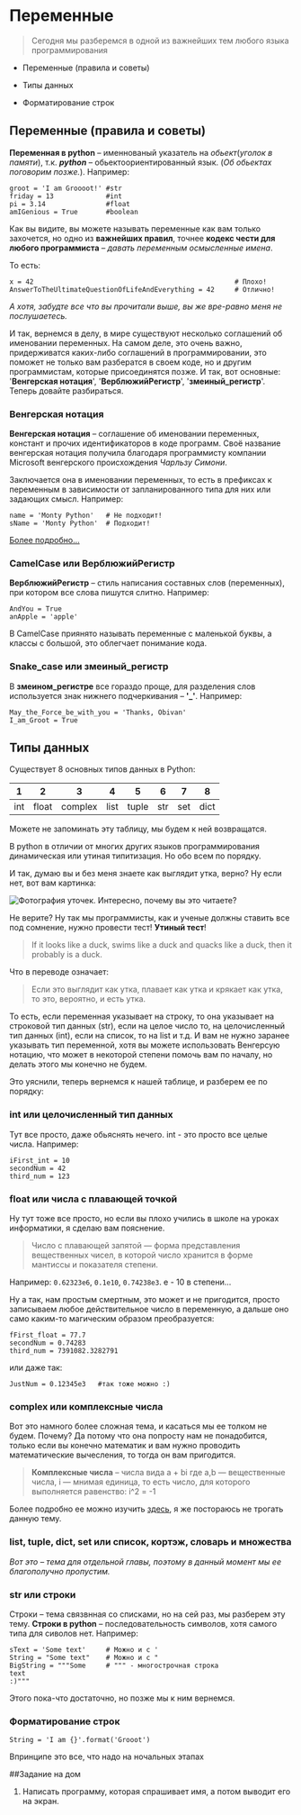 # Переменные

> Сегодня мы разберемся в одной из важнейших тем любого языка программирования

* Переменные (правила и советы)

* Типы данных

* Форматирование строк

## Переменные (правила и советы)


**Переменная в python** – именнованый указатель на *обьект*(*уголок в памяти*), т.к. ***python*** – обьектоориентированный язык. (*Об обьектах поговорим позже.*). Например:

    groot = 'I am Groooot!' #str
    friday = 13             #int
    pi = 3.14               #float
    amIGenious = True       #boolean


Как вы видите, вы можете называть переменные как вам только захочется, но одно из **важнейших правил**, точнее **кодекс чести для любого программиста** – *давать переменным осмысленные имена*.

То есть:

    x = 42                                                  # Плохо!
    AnswerToTheUltimateQuestionOfLifeAndEverything = 42     # Отлично!

*А хотя, забудте все что вы прочитали выше, вы же вре-равно меня не послушаетесь.*

И так, вернемся в делу, в мире существуют несколько соглашений об именовании переменных. На самом деле, это очень важно, придерживатся каких-либо соглашений в программировании, это поможет не только вам разбератся в своем коде, но и другим программистам, которые присоединятся позже. И так, вот основные: '**Венгерская нотация**', '**ВерблюжийРегистр**', '**змеиный_регистр**'. Теперь довайте разбираться.

### Венгерская нотация

**Венгерская нотация** – соглашение об именовании переменных, констант и прочих идентификаторов в коде программ. Своё название венгерская нотация получила благодаря программисту компании Microsoft венгерского происхождения *Чарльзу Симони*.

Заключается она в именовании переменных, то есть в префиксах к переменным в зависимости от запланированного типа для них или задающих смысл. Например:

    name = 'Monty Python'   # Не подходит!
    sName = 'Monty Python'  # Подходит!

[Более подробно...](https://ru.wikipedia.org/wiki/Венгерская_нотация#Префиксы,_задающие_смысл)

### CamelCase или ВерблюжийРегистр

**ВерблюжийРегистр** – стиль написания составных слов (переменных), при котором все слова пишутся слитно. Например:

    AndYou = True
    anApple = 'apple'

В CamelCase приянято называть переменные с маленькой буквы, а классы с большой, это облегчает понимание кода.

### Snake\_case или змеиный_регистр

В **змеином_регистре** все гораздо проще, для разделения слов используется знак нижнего подчеркивания – **'_'**. Например:

    May_the_Force_be_with_you = 'Thanks, Obivan'
    I_am_Groot = True


## Типы данных

Существует 8 основных типов данных в Python:

| 1 | 2 | 3 | 4 | 5 | 6 | 7 | 8 |
| -- | -- | -- | -- | -- | -- | -- | -- |
| int | float | complex | list | tuple | str | set | dict |

Можете не запоминать эту таблицу, мы будем к ней возвращатся.

В python в отличии от многих других языков программирования динамическая или утиная типитизация. Но обо всем по порядку.

И так, думаю вы и без меня знаете как выглядит утка, верно? Ну если нет, вот вам картинка:

![Фотография уточек. Интересно, почему вы это читаете?](https://upload.wikimedia.org/wikipedia/commons/thumb/9/97/Ducks_in_plymouth%2C_massachusetts.jpg/275px-Ducks_in_plymouth%2C_massachusetts.jpg)

Не верите? Ну так мы программисты, как и ученые должны ставить все под сомнение, нужно провести тест! **Утиный тест**!

> If it looks like a duck, swims like a duck and quacks like a duck, then it probably is a duck.

Что в переводе означает:

> Если это выглядит как утка, плавает как утка и крякает как утка, то это, вероятно, и есть утка.

То есть, если переменная указывает на строку, то она указывает на строковой тип данных (str), если на целое число то, на целочисленный тип данных (int), если на список, то на list и т.д. И вам не нужно заранее указывать тип переменной, хотя вы можете использовать Венгерсую нотацию, что может в некоторой степени помочь вам по началу, но делать этого мы конечно не будем.

Это уяснили, теперь вернемся к нашей таблице, и разберем ее по порядку:

### int или целочисленный тип данных

Тут все просто, даже обьяснять нечего. int - это просто все целые числа. Например:

    iFirst_int = 10
    secondNum = 42
    third_num = 123

### float или числа с плавающей точкой

Ну тут тоже все просто, но если вы плохо учились в школе на уроках информатики, я сделаю вам пояснение.

> Число с плавающей запятой — форма представления вещественных чисел, в которой число хранится в форме мантиссы и показателя степени.

Например: ``` 0.62323e6 ```, ``` 0.1e10 ```, ```0.74238e3```. e - 10 в степени...

Ну а так, нам простым смертным, это может и не пригодится, просто записываем любое действительное число в переменную, а дальше оно само каким-то магическим образом преобразуется:

    fFirst_float = 77.7
    secondNum = 0.74283
    third_num = 7391082.3282791

или даже так:

    JustNum = 0.12345e3   #так тоже можно :)

### complex или комплексные числа

Вот это намного более сложная тема, и касаться мы ее толком не будем. Почему? Да потому что она попросту нам не  понадобится, только если вы конечно математик и вам нужно проводить математические вычесления, то тогда он вам пригодится.

> **Комплексные числа** – числа вида a + bi где a,b — вещественные числа, i — мнимая единица, то есть число, для которого выполняется равенство: i^2 = -1

Более подробно ее можно изучить [здесь](https://ru.wikipedia.org/wiki/%D0%9A%D0%BE%D0%BC%D0%BF%D0%BB%D0%B5%D0%BA%D1%81%D0%BD%D0%BE%D0%B5_%D1%87%D0%B8%D1%81%D0%BB%D0%BE), я же постораюсь не трогать данную тему.

### list, tuple, dict, set или список, кортэж, словарь и множества

*Вот это – тема для отдельной главы, поэтому в данный момент мы ее благополучно пропустим.*

### str или строки

Строки – тема связвнная со списками, но на сей раз, мы разберем эту тему. **Строки в python** – последовательность символов, хотя самого типа для сиволов нет. Например:

    sText = 'Some text'     # Можно и с '
    String = "Some text"    # Можно и с "
    BigString = """Some     # """ - многострочная строка
    text
    :)"""

Этого пока-что достаточно, но позже мы к ним вернемся.

### Форматирование строк

    String = 'I am {}'.format('Grooot')

Впринципе это все, что надо на ночальных этапах

##Задание на дом

1. Написать программу, которая спрашивает имя, а потом выводит его на экран.
